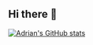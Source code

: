 ## Hi there 👋

[![Adrian's GitHub stats](https://github-readme-stats.vercel.app/api?username=AddRain1)](https://github.com/anuraghazra/github-readme-stats)
<!--
**AddRain1/AddRain1** is a ✨ _special_ ✨ repository because its `README.md` (this file) appears on your GitHub profile.

Here are some ideas to get you started:

- 🔭 I’m currently working on ...
- 🌱 I’m currently learning ...
- 👯 I’m looking to collaborate on ...
- 🤔 I’m looking for help with ...
- 💬 Ask me about ...
- 📫 How to reach me: ...
- 😄 Pronouns: ...
- ⚡ Fun fact: ...
-->
